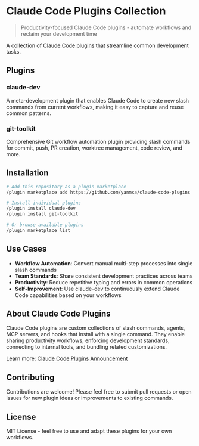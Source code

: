 # Claude Code Plugins Collection

> Productivity-focused Claude Code plugins - automate workflows and reclaim your development time

A collection of [Claude Code plugins](https://www.anthropic.com/news/claude-code-plugins) that streamline common development tasks.

## Plugins

### claude-dev

A meta-development plugin that enables Claude Code to create new slash commands from current workflows, making it easy to capture and reuse common patterns.

### git-toolkit

Comprehensive Git workflow automation plugin providing slash commands for commit, push, PR creation, worktree management, code review, and more.

## Installation

```bash
# Add this repository as a plugin marketplace
/plugin marketplace add https://github.com/yanmxa/claude-code-plugins

# Install individual plugins
/plugin install claude-dev
/plugin install git-toolkit

# Or browse available plugins
/plugin marketplace list
```

## Use Cases

- **Workflow Automation**: Convert manual multi-step processes into single slash commands
- **Team Standards**: Share consistent development practices across teams
- **Productivity**: Reduce repetitive typing and errors in common operations
- **Self-Improvement**: Use claude-dev to continuously extend Claude Code capabilities based on your workflows

## About Claude Code Plugins

Claude Code plugins are custom collections of slash commands, agents, MCP servers, and hooks that install with a single command. They enable sharing productivity workflows, enforcing development standards, connecting to internal tools, and bundling related customizations.

Learn more: [Claude Code Plugins Announcement](https://www.anthropic.com/news/claude-code-plugins)

## Contributing

Contributions are welcome! Please feel free to submit pull requests or open issues for new plugin ideas or improvements to existing commands.

## License

MIT License - feel free to use and adapt these plugins for your own workflows.
